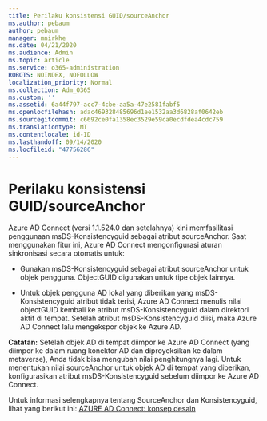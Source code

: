 ```yaml
---
title: Perilaku konsistensi GUID/sourceAnchor
ms.author: pebaum
author: pebaum
manager: mnirkhe
ms.date: 04/21/2020
ms.audience: Admin
ms.topic: article
ms.service: o365-administration
ROBOTS: NOINDEX, NOFOLLOW
localization_priority: Normal
ms.collection: Adm_O365
ms.custom: ''
ms.assetid: 6a44f797-acc7-4cbe-aa5a-47e2581fabf5
ms.openlocfilehash: adac469328485696d1ee1532aa3d6828af0642eb
ms.sourcegitcommit: c6692ce0fa1358ec3529e59ca0ecdfdea4cdc759
ms.translationtype: MT
ms.contentlocale: id-ID
ms.lasthandoff: 09/14/2020
ms.locfileid: "47756286"
---
```

# <a name="consistencyguid--sourceanchor-behavior"></a>Perilaku konsistensi GUID/sourceAnchor

Azure AD Connect (versi 1.1.524.0 dan setelahnya) kini memfasilitasi penggunaan msDS-Konsistencyguid sebagai atribut sourceAnchor. Saat menggunakan fitur ini, Azure AD Connect mengonfigurasi aturan sinkronisasi secara otomatis untuk:
  
- Gunakan msDS-Konsistencyguid sebagai atribut sourceAnchor untuk objek pengguna. ObjectGUID digunakan untuk tipe objek lainnya.
    
- Untuk objek pengguna AD lokal yang diberikan yang msDS-Konsistencyguid atribut tidak terisi, Azure AD Connect menulis nilai objectGUID kembali ke atribut msDS-Konsistencyguid dalam direktori aktif di tempat. Setelah atribut msDS-Konsistencyguid diisi, maka Azure AD Connect lalu mengekspor objek ke Azure AD.
    
 **Catatan:** Setelah objek AD di tempat diimpor ke Azure AD Connect (yang diimpor ke dalam ruang konektor AD dan diproyeksikan ke dalam metaverse), Anda tidak bisa mengubah nilai penghitungnya lagi. Untuk menentukan nilai sourceAnchor untuk objek AD di tempat yang diberikan, konfigurasikan atribut msDS-Konsistencyguid sebelum diimpor ke Azure AD Connect. 
  
Untuk informasi selengkapnya tentang SourceAnchor dan Konsistencyguid, lihat yang berikut ini: [AZURE AD Connect: konsep desain](https://docs.microsoft.com/azure/active-directory/connect/active-directory-aadconnect-design-concepts)
  

